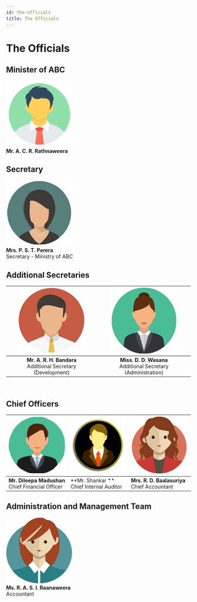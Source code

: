 ```yaml
---
id: the-officials
title: The Officials
---
```


# The Officials

## Minister of ABC

![](../../static/img/profile-1.jpg)<br />
**Mr. A. C. R. Rathnaweera** <br />



## Secretary

![](../../static/img/profile-2.jpg)<br />
**Mrs. P. S. T. Perera**<br />
Secretary - Ministry of ABC

## Additional Secretaries

|                   ![](../../static/img/profile-3.jpg)                   |                    ![](../../static/img/profile-4.jpg)                    |
| :-----------------------------------------------------------------------: | :-------------------------------------------------------------------------: |
| **Mr. A. R. H. Bandara**   <br />Additional Secretary (Development) | **Miss. D. D. Wasana** <br />Additional Secretary (Administration) |

<br />

## Chief Officers

|  ![](../../static/img/profile-5.jpg)  |  ![](../../static/img/profile-6.jpg) |  ![](../../static/img/profile-7.jpg)  |
| - | - | - |
|  **Mr. Dileepa Madushan** <br />Chief Financial Officer |  **Mr. Shankar **<br />  Chief Internal Auditor  |  **Mrs. R. D. Baalasuriya** <br />Chief Accountant  |



## Administration and Management Team

![](../../static/img/profile-8.jpg)<br />
**Ms. R. A. S. I. Raanaweera**<br />
Accountant<br />